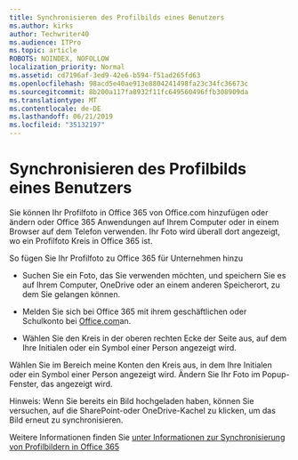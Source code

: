 ```yaml
---
title: Synchronisieren des Profilbilds eines Benutzers
ms.author: kirks
author: Techwriter40
ms.audience: ITPro
ms.topic: article
ROBOTS: NOINDEX, NOFOLLOW
localization_priority: Normal
ms.assetid: cd7196af-3ed9-42e6-b594-f51ad265fd63
ms.openlocfilehash: 98acd5e40ae913e8804241498fa23c34fc36673c
ms.sourcegitcommit: 8b200a117fa8932f11fc649560496ffb308909da
ms.translationtype: MT
ms.contentlocale: de-DE
ms.lasthandoff: 06/21/2019
ms.locfileid: "35132197"
---
```

# <a name="sync-a-users-profile-picture"></a>Synchronisieren des Profilbilds eines Benutzers

Sie können Ihr Profilfoto in Office 365 von Office.com hinzufügen oder ändern oder Office 365 Anwendungen auf Ihrem Computer oder in einem Browser auf dem Telefon verwenden. Ihr Foto wird überall dort angezeigt, wo ein Profilfoto Kreis in Office 365 ist.

So fügen Sie Ihr Profilfoto zu Office 365 für Unternehmen hinzu

- Suchen Sie ein Foto, das Sie verwenden möchten, und speichern Sie es auf Ihrem Computer, OneDrive oder an einem anderen Speicherort, zu dem Sie gelangen können.

- Melden Sie sich bei Office 365 mit ihrem geschäftlichen oder Schulkonto bei [Office.com](http://www.office.com)an.

- Wählen Sie den Kreis in der oberen rechten Ecke der Seite aus, auf dem Ihre Initialen oder ein Symbol einer Person angezeigt wird.

Wählen Sie im Bereich meine Konten den Kreis aus, in dem Ihre Initialen oder ein Symbol einer Person angezeigt wird. Ändern Sie Ihr Foto im Popup-Fenster, das angezeigt wird.

Hinweis: Wenn Sie bereits ein Bild hochgeladen haben, können Sie versuchen, auf die SharePoint-oder OneDrive-Kachel zu klicken, um das Bild erneut zu synchronisieren.

Weitere Informationen finden Sie [unter Informationen zur Synchronisierung von Profilbildern in Office 365](https://support.office.com/article/information-about-profile-picture-synchronization-in-office-365-20594d76-d054-4af4-a660-401133e3d48a?ui=en-US&amp;rs=en-US&amp;ad=US)

